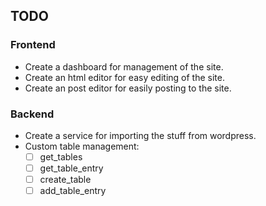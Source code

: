 ## TODO

### Frontend

- Create a dashboard for management of the site.
- Create an html editor for easy editing of the site.
- Create an post editor for easily posting to the site.

### Backend

- Create a service for importing the stuff from wordpress.
- Custom table management:
    - [ ] get_tables
    - [ ] get_table_entry
    - [ ] create_table
    - [ ] add_table_entry
